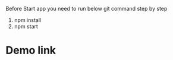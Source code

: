 Before Start app you need to run below git command step by step

1. npm install
2. npm start


# Demo link
